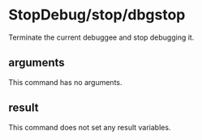 # StopDebug/stop/dbgstop

Terminate the current debuggee and stop debugging it.

## arguments 
This command has no arguments. 

## result
This command does not set any result variables.
